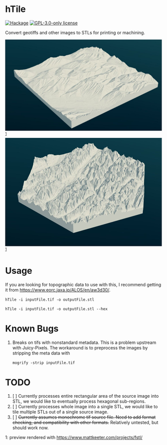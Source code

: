 # hTile

[![Hackage](https://img.shields.io/hackage/v/hTile.svg?logo=haskell)](https://hackage.haskell.org/package/hTile)
[![GPL-3.0-only license](https://img.shields.io/badge/license-GPL--3.0--only-blue.svg)](LICENSE)

Convert geotiffs and other images to STLs for printing or machining.

![](imgs/sample.jpeg?raw=true)<sup>[1](#fstl)</sup>
![](imgs/hfstl.jpeg?raw=true)<sup>[1](#fstl)</sup>

# Usage
If you are looking for topographic data to use with this, I recommend getting it from https://www.eorc.jaxa.jp/ALOS/en/aw3d30/.

```
hTile -i inputFile.tif -o outputFile.stl 
```
```
hTile -i inputFile.tif -o outputFile.stl --hex
```

# Known Bugs
1) Breaks on tifs with nonstandard metadata. This is a problem upstream
   with Juicy-Pixels. The workaround is to preprocess the images by
   stripping the meta data with
   ```
   mogrify -strip inputFile.tif
   ```
# TODO
1) [ ] Currently processes entire rectangular area of the source image into
   STL, we would like to eventually process hexagonal sub-regions.
2) [ ] Currently processes whole image into a single STL, we would like to
   tile multiple STLs out of a single source image.
3) [ ] ~~Currently assumes monochrome tif source file. Need to add format
   checking, and compatibility with other formats.~~ Relatively
   untested, but should work now.


<a name="fstl">1</a>: preview rendered with https://www.mattkeeter.com/projects/fstl/

